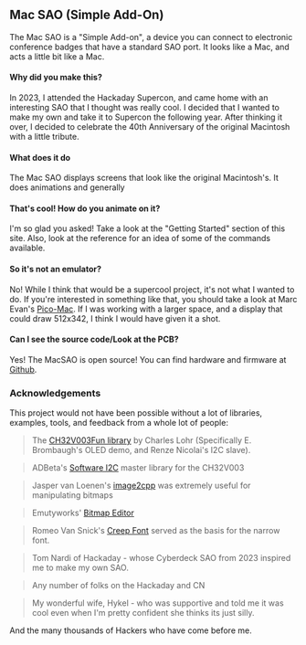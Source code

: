 ## Mac SAO (Simple Add-On)

The Mac SAO is a "Simple Add-on", a device you can connect to electronic conference badges that have a standard SAO port. It looks like a Mac, and acts a little bit like a Mac.

#### Why did you make this?
In 2023, I attended the Hackaday Supercon, and came home with an interesting SAO that I thought was really cool. I decided that I wanted to make my own and take it to Supercon the following year. After thinking it over, I decided to celebrate the 40th Anniversary of the original Macintosh with a little tribute.

#### What does it do
The Mac SAO displays screens that look like the original Macintosh's. It does animations and generally 

#### That's cool! How do you animate on it?
I'm so glad you asked! Take a look at the "Getting Started" section of this site. Also, look at the reference for an idea of some of the commands available.

#### So it's not an emulator?
No! While I think that would be a supercool project, it's not what I wanted to do. If you're interested in something like that, you should take a look at Marc Evan's [Pico-Mac](https://github.com/evansm7/pico-mac). If I was working with a larger space, and a display that could draw 512x342, I think I would have given it a shot.

#### Can I see the source code/Look at the PCB?
Yes! The MacSAO is open source! You can find hardware and firmware at [Github](https://github.com/aaroneiche/macsao).


### Acknowledgements
This project would not have been possible without a lot of libraries, examples, tools, and feedback from a whole lot of people: 

> The [CH32V003Fun library](https://github.com/cnlohr/ch32v003fun) by Charles Lohr (Specifically E. Brombaugh's OLED demo, and Renze Nicolai's I2C slave).

> ADBeta's [Software I2C](https://github.com/ADBeta/CH32V003_lib_swi2c) master library for the CH32V003

> Jasper van Loenen's [image2cpp](https://javl.github.io/image2cpp/) was extremely useful for manipulating bitmaps

> Emutyworks' [Bitmap Editor](https://emutyworks.github.io/BitmapEditor/demo/index.html#) 

> Romeo Van Snick's [Creep Font](https://github.com/romeovs/creep) served as the basis for the narrow font.

> Tom Nardi of Hackaday - whose Cyberdeck SAO from 2023 inspired me to make my own SAO. 

> Any number of folks on the Hackaday and CN

> My wonderful wife, Hykel - who was supportive and told me it was cool even when I'm pretty confident she thinks its just silly. 

And the many thousands of Hackers who have come before me.
